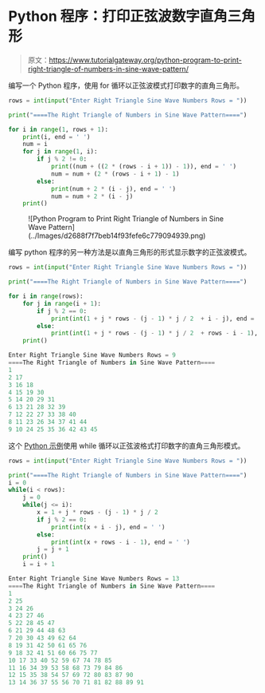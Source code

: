 # Python 程序：打印正弦波数字直角三角形

> 原文：<https://www.tutorialgateway.org/python-program-to-print-right-triangle-of-numbers-in-sine-wave-pattern/>

编写一个 Python 程序，使用 for 循环以正弦波模式打印数字的直角三角形。

```py
rows = int(input("Enter Right Triangle Sine Wave Numbers Rows = "))

print("====The Right Triangle of Numbers in Sine Wave Pattern====")

for i in range(1, rows + 1):
    print(i, end = ' ')
    num = i
    for j in range(1, i):
        if j % 2 != 0:
            print((num + ((2 * (rows - i + 1)) - 1)), end = ' ')
            num = num + (2 * (rows - i + 1) - 1)
        else:
            print(num + 2 * (i - j), end = ' ')
            num = num + 2 * (i - j)
    print()
```

<figure class="wp-block-image size-large">![Python Program to Print Right Triangle of Numbers in Sine Wave Pattern](../Images/d2688f7f7beb14f93fefe6c779094939.png)</figure>

编写 python 程序的另一种方法是以直角三角形的形式显示数字的正弦波模式。

```py
rows = int(input("Enter Right Triangle Sine Wave Numbers Rows = "))

print("====The Right Triangle of Numbers in Sine Wave Pattern====")

for i in range(rows):
    for j in range(i + 1):
        if j % 2 == 0:
            print(int(1 + j * rows - (j - 1) * j / 2  + i - j), end = ' ')
        else:
            print(int(1 + j * rows - (j - 1) * j / 2  + rows - i - 1), end = ' ')
    print()
```

```py
Enter Right Triangle Sine Wave Numbers Rows = 9
====The Right Triangle of Numbers in Sine Wave Pattern====
1 
2 17 
3 16 18 
4 15 19 30 
5 14 20 29 31 
6 13 21 28 32 39 
7 12 22 27 33 38 40 
8 11 23 26 34 37 41 44 
9 10 24 25 35 36 42 43 45 
```

这个 [Python 示例](https://www.tutorialgateway.org/python-programming-examples/)使用 while 循环以正弦波格式打印数字的直角三角形模式。

```py
rows = int(input("Enter Right Triangle Sine Wave Numbers Rows = "))

print("====The Right Triangle of Numbers in Sine Wave Pattern====")
i = 0
while(i < rows):
    j = 0
    while(j <= i):
        x = 1 + j * rows - (j - 1) * j / 2
        if j % 2 == 0:
            print(int(x + i - j), end = ' ')
        else:
            print(int(x + rows - i - 1), end = ' ')
        j = j + 1
    print()
    i = i + 1
```

```py
Enter Right Triangle Sine Wave Numbers Rows = 13
====The Right Triangle of Numbers in Sine Wave Pattern====
1 
2 25 
3 24 26 
4 23 27 46 
5 22 28 45 47 
6 21 29 44 48 63 
7 20 30 43 49 62 64 
8 19 31 42 50 61 65 76 
9 18 32 41 51 60 66 75 77 
10 17 33 40 52 59 67 74 78 85 
11 16 34 39 53 58 68 73 79 84 86 
12 15 35 38 54 57 69 72 80 83 87 90 
13 14 36 37 55 56 70 71 81 82 88 89 91
```